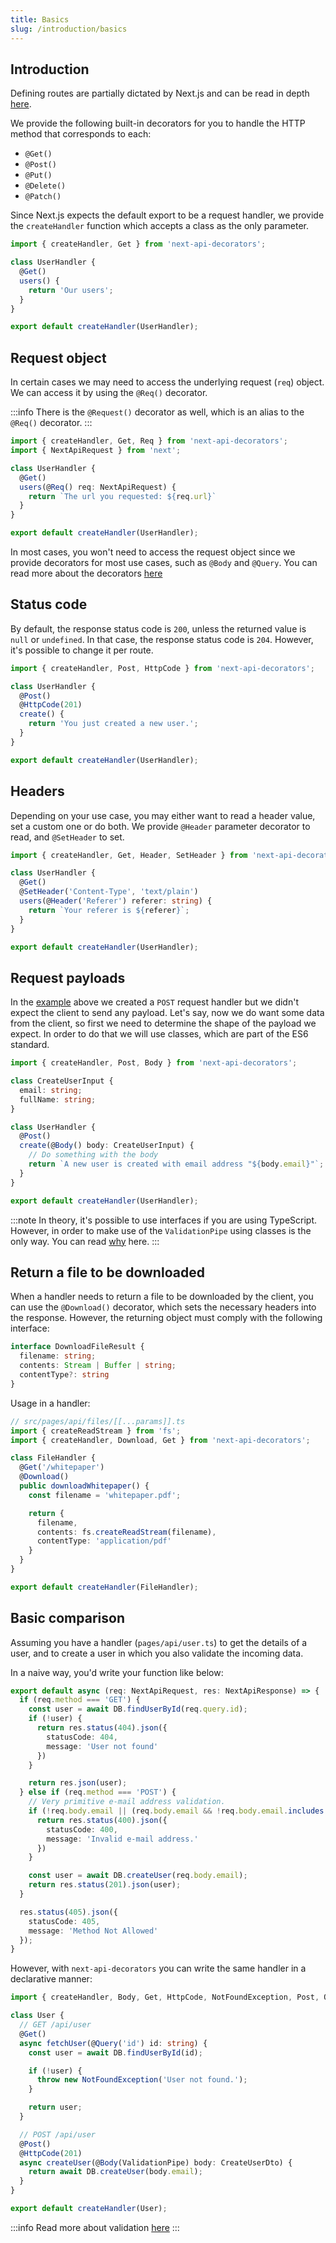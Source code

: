 ```yaml
---
title: Basics
slug: /introduction/basics
---
```


## Introduction

Defining routes are partially dictated by Next.js and can be read in depth [here](https://nextjs.org/docs/api-routes/introduction).

We provide the following built-in decorators for you to handle the HTTP method that corresponds to each:
* `@Get()`
* `@Post()`
* `@Put()`
* `@Delete()`
* `@Patch()`

Since Next.js expects the default export to be a request handler, we provide the `createHandler` function which accepts a class as the only parameter.

```ts
import { createHandler, Get } from 'next-api-decorators';

class UserHandler {
  @Get()
  users() {
    return 'Our users';
  }
}

export default createHandler(UserHandler);
```

## Request object

In certain cases we may need to access the underlying request (`req`) object. We can access it by using the `@Req()` decorator.

:::info
There is the `@Request()` decorator as well, which is an alias to the `@Req()` decorator.
:::

```ts
import { createHandler, Get, Req } from 'next-api-decorators';
import { NextApiRequest } from 'next';

class UserHandler {
  @Get()
  users(@Req() req: NextApiRequest) {
    return `The url you requested: ${req.url}`
  }
}

export default createHandler(UserHandler);
```

In most cases, you won't need to access the request object since we provide decorators for most use cases, such as `@Body` and `@Query`. You can read more about the decorators [here](/docs/api/decorators)

## Status code

By default, the response status code is `200`, unless the returned value is `null` or `undefined`. In that case, the response status code is `204`. However, it's possible to change it per route.

```ts
import { createHandler, Post, HttpCode } from 'next-api-decorators';

class UserHandler {
  @Post()
  @HttpCode(201)
  create() {
    return 'You just created a new user.';
  }
}

export default createHandler(UserHandler);
```

## Headers

Depending on your use case, you may either want to read a header value, set a custom one or do both. We provide `@Header` parameter decorator to read, and `@SetHeader` to set.

```ts
import { createHandler, Get, Header, SetHeader } from 'next-api-decorators';

class UserHandler {
  @Get()
  @SetHeader('Content-Type', 'text/plain')
  users(@Header('Referer') referer: string) {
    return `Your referer is ${referer}`;
  }
}

export default createHandler(UserHandler);
```

## Request payloads

In the [example](#status-code) above we created a `POST` request handler but we didn't expect the client to send any payload. Let's say, now we do want some data from the client, so first we need to determine the shape of the payload we expect. In order to do that we will use classes, which are part of the ES6 standard.

```ts
import { createHandler, Post, Body } from 'next-api-decorators';

class CreateUserInput {
  email: string;
  fullName: string;
}

class UserHandler {
  @Post()
  create(@Body() body: CreateUserInput) {
    // Do something with the body
    return `A new user is created with email address "${body.email}"`;
  }
}

export default createHandler(UserHandler);
```

:::note
In theory, it's possible to use interfaces if you are using TypeScript. However, in order to make use of the `ValidationPipe` using classes is the only way. You can read [why](/docs/validation#class-vs-interface) here.
:::

## Return a file to be downloaded

When a handler needs to return a file to be downloaded by the client, you can use the `@Download()` decorator, which sets the necessary headers into the response. However, the returning object must comply with the following interface:

```ts
interface DownloadFileResult {
  filename: string;
  contents: Stream | Buffer | string;
  contentType?: string
}
```

Usage in a handler:
```ts
// src/pages/api/files/[[...params]].ts
import { createReadStream } from 'fs';
import { createHandler, Download, Get } from 'next-api-decorators';

class FileHandler {
  @Get('/whitepaper')
  @Download()
  public downloadWhitepaper() {
    const filename = 'whitepaper.pdf';

    return {
      filename,
      contents: fs.createReadStream(filename),
      contentType: 'application/pdf'
    }
  }
}

export default createHandler(FileHandler);
```

## Basic comparison

Assuming you have a handler (`pages/api/user.ts`) to get the details of a user, and to create a user in which you also validate the incoming data.

In a naive way, you'd write your function like below:

```ts
export default async (req: NextApiRequest, res: NextApiResponse) => {
  if (req.method === 'GET') {
    const user = await DB.findUserById(req.query.id);
    if (!user) {
      return res.status(404).json({
        statusCode: 404,
        message: 'User not found'
      })
    }

    return res.json(user);
  } else if (req.method === 'POST') {
    // Very primitive e-mail address validation.
    if (!req.body.email || (req.body.email && !req.body.email.includes('@'))) {
      return res.status(400).json({
        statusCode: 400,
        message: 'Invalid e-mail address.'
      })
    }

    const user = await DB.createUser(req.body.email);
    return res.status(201).json(user);
  }

  res.status(405).json({
    statusCode: 405,
    message: 'Method Not Allowed'
  });
}
```

However, with `next-api-decorators` you can write the same handler in a declarative manner:

```ts
import { createHandler, Body, Get, HttpCode, NotFoundException, Post, Query, ValidationPipe } from 'next-api-decorators';

class User {
  // GET /api/user
  @Get()
  async fetchUser(@Query('id') id: string) {
    const user = await DB.findUserById(id);

    if (!user) {
      throw new NotFoundException('User not found.');
    }

    return user;
  }

  // POST /api/user
  @Post()
  @HttpCode(201)
  async createUser(@Body(ValidationPipe) body: CreateUserDto) {
    return await DB.createUser(body.email);
  }
}

export default createHandler(User);
```

:::info
Read more about validation [here](/docs/validation)
:::